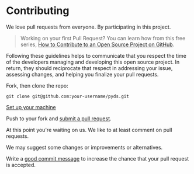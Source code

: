 # Contributing

We love pull requests from everyone. By participating in this project.

[code of conduct]: https://thoughtbot.com/open-source-code-of-conduct

> Working on your first Pull Request? You can learn how from this free series, [How to Contribute to an Open Source Project on GitHub](https://egghead.io/courses/how-to-contribute-to-an-open-source-project-on-github).

Following these guidelines helps to communicate that you respect the time of the developers managing and developing this open source project. In return, they should reciprocate that respect in addressing your issue, assessing changes, and helping you finalize your pull requests.

Fork, then clone the repo:

    git clone git@github.com:your-username/pyds.git

[Set up your machine](https://github.com/aymanibrahim/pyds#pre-workshop)


Push to your fork and [submit a pull request][pr].

[pr]: https://github.com/aymanibrahim/pyds/compare/

At this point you're waiting on us. We like to at least comment on pull requests. 

We may suggest
some changes or improvements or alternatives.

Write a [good commit message][commit] to increase the chance that your pull request is accepted.

[commit]: http://tbaggery.com/2008/04/19/a-note-about-git-commit-messages.html
